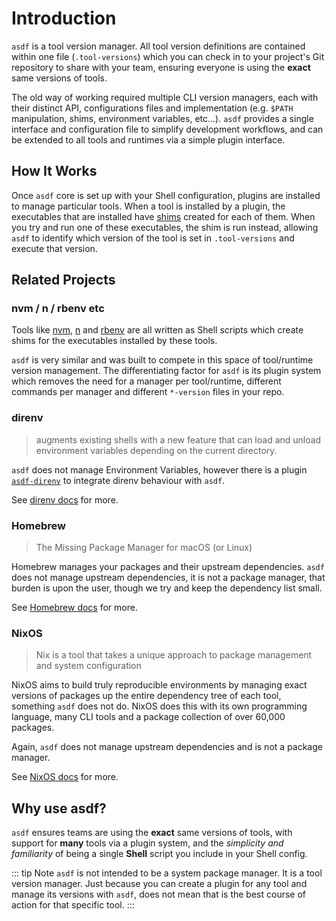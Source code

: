 # Introduction

`asdf` is a tool version manager. All tool version definitions are contained within one file (`.tool-versions`) which you can check in to your project's Git repository to share with your team, ensuring everyone is using the **exact** same versions of tools.

The old way of working required multiple CLI version managers, each with their distinct API, configurations files and implementation (e.g. `$PATH` manipulation, shims, environment variables, etc...). `asdf` provides a single interface and configuration file to simplify development workflows, and can be extended to all tools and runtimes via a simple plugin interface.

## How It Works

Once `asdf` core is set up with your Shell configuration, plugins are installed to manage particular tools. When a tool is installed by a plugin, the executables that are installed have [shims](<https://en.wikipedia.org/wiki/Shim_(computing)>) created for each of them. When you try and run one of these executables, the shim is run instead, allowing `asdf` to identify which version of the tool is set in `.tool-versions` and execute that version.

## Related Projects

### nvm / n / rbenv etc

Tools like [nvm](https://github.com/nvm-sh/nvm), [n](https://github.com/tj/n) and [rbenv](https://github.com/rbenv/rbenv) are all written as Shell scripts which create shims for the executables installed by these tools.

`asdf` is very similar and was built to compete in this space of tool/runtime version management. The differentiating factor for `asdf` is its plugin system which removes the need for a manager per tool/runtime, different commands per manager and different `*-version` files in your repo.

<!-- ### pyenv

TODO: someone with Python background expand on this

`asdf` has some similarities to `pyenv` but is missing some key features. The `asdf` team is looking at introducing some of these `pyenv` specific features, though no roadmap or timeline is available. -->

### direnv

> augments existing shells with a new feature that can load and unload environment variables depending on the current directory.

`asdf` does not manage Environment Variables, however there is a plugin [`asdf-direnv`](https://github.com/asdf-community/asdf-direnv) to integrate direnv behaviour with `asdf`.

See [direnv docs](https://direnv.net/) for more.

### Homebrew

> The Missing Package Manager for macOS (or Linux)

Homebrew manages your packages and their upstream dependencies. `asdf` does not manage upstream dependencies, it is not a package manager, that burden is upon the user, though we try and keep the dependency list small.

See [Homebrew docs](https://brew.sh/) for more.

### NixOS

> Nix is a tool that takes a unique approach to package management and system configuration

NixOS aims to build truly reproducible environments by managing exact versions of packages up the entire dependency tree of each tool, something `asdf` does not do. NixOS does this with its own programming language, many CLI tools and a package collection of over 60,000 packages.

Again, `asdf` does not manage upstream dependencies and is not a package manager.

See [NixOS docs](https://nixos.org/guides/how-nix-works.html) for more.

## Why use asdf?

`asdf` ensures teams are using the **exact** same versions of tools, with support for **many** tools via a plugin system, and the _simplicity and familiarity_ of being a single **Shell** script you include in your Shell config.

::: tip Note
`asdf` is not intended to be a system package manager. It is a tool version manager. Just because you can create a plugin for any tool and manage its versions with `asdf`, does not mean that is the best course of action for that specific tool.
:::

